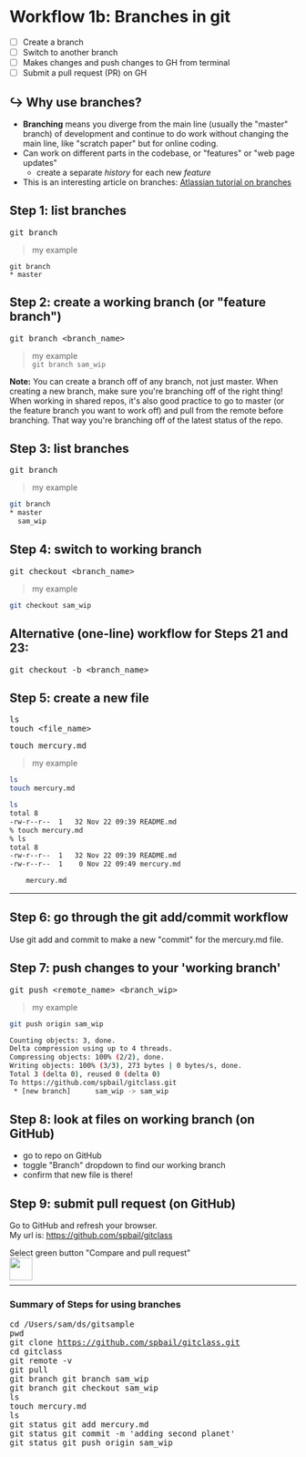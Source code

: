 # Workflow 1b: Branches in git

- [ ] Create a branch
- [ ] Switch to another branch
- [ ] Makes changes and push changes to GH from terminal
- [ ] Submit a pull request (PR) on GH

## :arrow_right_hook: Why use branches?
- **Branching** means you diverge from the main line (usually the "master" branch) of development and continue to do work without changing the main line, like "scratch paper" but for online coding.  
- Can work on different parts in the codebase, or "features" or "web page updates"
    - create a separate *history* for each new *feature*
- This is an interesting article on branches:  [Atlassian tutorial on branches](https://www.atlassian.com/git/tutorials/using-branches)


## Step 1:  list branches
<kbd> git branch </kbd>  
>my example
```git
git branch
* master
```
 
## Step 2:  create a working branch (or "feature branch")
<kbd> git branch <branch_name> </kbd>
	
>my example  
`git branch sam_wip`

**Note:** You can create a branch off of any branch, not just master. When creating a new branch, make sure you're branching off of the right thing! When working in shared repos, it's also good practice to go to master (or the feature branch you want to work off) and pull from the remote before branching. That way you're branching off of the latest status of the repo. 

## Step 3:  list branches
<kbd> git branch </kbd>  
>my example
```bash
git branch
* master
  sam_wip
```

## Step 4:  switch to working branch
<kbd> git checkout <branch_name> </kbd>  
>my example  
```bash
git checkout sam_wip
```

## Alternative (one-line) workflow for Steps 21 and 23:
<kbd> git checkout -b <branch_name> </kbd>

## Step 5:  create a new file
<kbd>  ls </kbd>  
<kbd> touch <file_name> </kbd>  
	
<kbd> touch mercury.md </kbd>  

>my example
```bash
ls
touch mercury.md
```
```bash
ls
total 8
-rw-r--r--  1   32 Nov 22 09:39 README.md
% touch mercury.md
% ls
total 8
-rw-r--r--  1   32 Nov 22 09:39 README.md
-rw-r--r--  1    0 Nov 22 09:49 mercury.md

	mercury.md
```

---
## Step 6: go through the git add/commit workflow
Use git add and commit to make a new "commit" for the mercury.md file.

## Step 7:  push changes to your 'working branch' 
<kbd> git push <remote_name> <branch_wip> </kbd>  
	
>my example
```bash
git push origin sam_wip
```	

```bash
Counting objects: 3, done.
Delta compression using up to 4 threads.
Compressing objects: 100% (2/2), done.
Writing objects: 100% (3/3), 273 bytes | 0 bytes/s, done.
Total 3 (delta 0), reused 0 (delta 0)
To https://github.com/spbail/gitclass.git
 * [new branch]      sam_wip -> sam_wip
 ```

## Step 8:  look at files on working branch (on GitHub)
- go to repo on GitHub
- toggle "Branch" dropdown to find our working branch
- confirm that new file is there!
	
## Step 9:  submit pull request (on GitHub)
Go to GitHub and refresh your browser.  
My url is:  https://github.com/spbail/gitclass  

Select green button "Compare and pull request"  
<img src="../images/pull_request_button.png" align="left" height="40">   <br> <br>

---

### Summary of Steps for using branches
<kbd> cd /Users/sam/ds/gitsample </kbd>  
<kbd>  pwd </kbd>   
<kbd> git clone https://github.com/spbail/gitclass.git </kbd>   
<kbd> cd gitclass </kbd>   
<kbd> git remote -v </kbd>  
<kbd> git pull </kbd>  
<kbd> git branch </kbd> <kbd> git branch sam_wip </kbd>  
<kbd> git branch </kbd> <kbd> git checkout sam_wip </kbd>  
<kbd>  ls </kbd>  
<kbd> touch mercury.md </kbd>  
<kbd>  ls </kbd>  
<kbd>  git status </kbd> <kbd>  git add mercury.md </kbd>  		  
<kbd>  git status </kbd> <kbd>  git commit -m 'adding second planet' </kbd>  		  
<kbd>  git status </kbd> <kbd>  git push origin sam_wip </kbd>  
